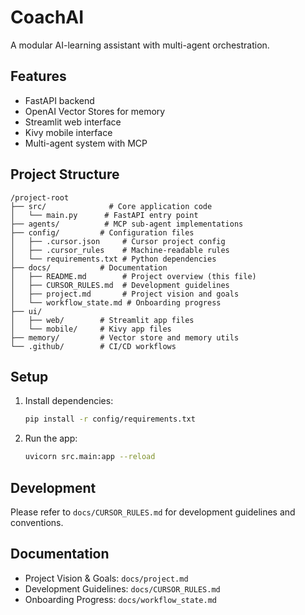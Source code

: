 # CoachAI

A modular AI-learning assistant with multi-agent orchestration.

## Features
- FastAPI backend
- OpenAI Vector Stores for memory
- Streamlit web interface
- Kivy mobile interface
- Multi-agent system with MCP

## Project Structure
```
/project-root
├── src/              # Core application code
│   └── main.py      # FastAPI entry point
├── agents/          # MCP sub-agent implementations
├── config/         # Configuration files
│   ├── .cursor.json     # Cursor project config
│   ├── .cursor_rules    # Machine-readable rules
│   └── requirements.txt # Python dependencies
├── docs/           # Documentation
│   ├── README.md        # Project overview (this file)
│   ├── CURSOR_RULES.md  # Development guidelines
│   ├── project.md       # Project vision and goals
│   └── workflow_state.md # Onboarding progress
├── ui/
│   ├── web/        # Streamlit app files
│   └── mobile/     # Kivy app files
├── memory/         # Vector store and memory utils
└── .github/        # CI/CD workflows
```

## Setup

1. Install dependencies:
   ```bash
   pip install -r config/requirements.txt
   ```

2. Run the app:
   ```bash
   uvicorn src.main:app --reload
   ```

## Development
Please refer to `docs/CURSOR_RULES.md` for development guidelines and conventions.

## Documentation
- Project Vision & Goals: `docs/project.md`
- Development Guidelines: `docs/CURSOR_RULES.md`
- Onboarding Progress: `docs/workflow_state.md` 